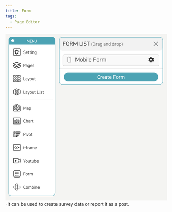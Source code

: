 ```yaml
---
title: Form
tags:
  - Page Editor
---
```



![Pages editor Form](./70.png)
-It can be used to create survey data or report it as a post.
<br/><br/>